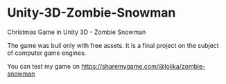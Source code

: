 # Unity-3D-Zombie-Snowman
Christmas Game in Unity 3D - Zombie Snowman

The game was buil only with free assets. 
It is a final project on the subject of computer game engines.

You can test my game on https://sharemygame.com/@lolika/zombie-snowman
